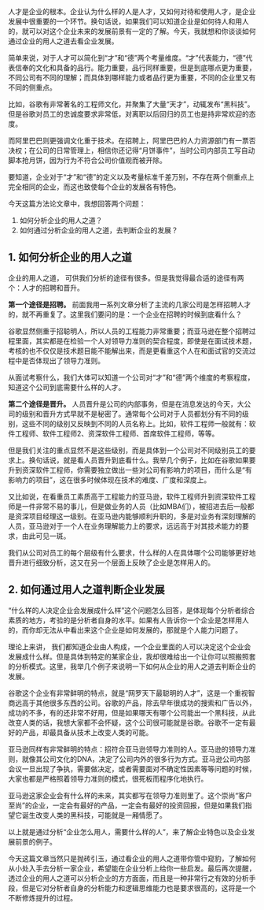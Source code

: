 人才是企业的根本。企业认为什么样的人是人才，又如何对待和使用人才，是企业发展中很重要的一个环节。换句话说，如果我们可以知道企业是如何待人和用人的，就可以对这个企业未来的发展前景有一定的了解。今天，我就想和你谈谈如何通过企业的用人之道去看企业发展。

简单来说，对于人才可以简化到“才”和“德”两个考量维度。“才”代表能力，“德”代表信奉的文化和具备的品行。能力重要，品行同样重要，但是到底哪点更为重要，不同公司有不同的理解；而具体到哪样能力或者品行更为重要，不同的企业里又有不同的侧重点。

比如，谷歌有非常著名的工程师文化，并聚集了大量“天才”，动辄发布“黑科技”。但是谷歌对员工的忠诚度要求非常低，对离职以后回归的员工也是持非常欢迎的态度。

而阿里巴巴则更强调文化重于技术。在招聘上，阿里巴巴的人力资源部门有一票否决权；在公司的日常管理上，相信你还记得“月饼事件”，当时公司内部员工写自动脚本抢月饼，因为行为不符合公司价值观而被开除。

要知道，企业对于“才”和“德”的定义以及考量标准千差万别，不存在两个侧重点上完全相同的企业，而这也致使每个企业的发展各有特色。

今天这篇方法论文章中，我想回答两个问题：

1.  如何分析企业的用人之道？
2.  如何通过分析企业的用人之道，去判断企业的发展？

## 1. 如何分析企业的用人之道

企业的用人之道， 可供我们分析的途径有很多。但是我觉得最合适的途径有两个：人才的招聘和晋升。

**第一个途径是招聘。** 前面我用一系列文章分析了主流的几家公司是怎样招聘人才的，就不再重复了。这里我们要问的是：一个企业在招聘的时候到底看什么？

谷歌显然侧重于招聪明人，所以人员的工程能力非常重要；而亚马逊在整个招聘过程里面，其实都是在检验一个人对领导力准则的契合程度，即使是在面试技术题，考核的也不仅仅是技术题目能不能解出来，而是更看重这个人在和面试官的交流过程中是否体现出了领导力准则。

从面试考察什么，我们大体可以知道一个公司对“才”和“德”两个维度的考察程度，知道这个公司到底需要什么样的人才。

**第二个途径是晋升。** 人员晋升是公司的内部事务，但是在消息发达的今天，大公司的级别和晋升方式早就不是秘密了。通常每个公司对于人员都划分有不同的级别，这些不同的级别又反映到不同的人员名称上。比如，软件工程师一般就有：软件工程师、软件工程师2、资深软件工程师、首席软件工程师，等等。

但是我们关注的重点显然不是这些级别，而是具体到一个公司对不同级别员工的要求上。换句话说，就是看人员晋升到底看什么。我举几个例子，比如在谷歌如果要升到资深软件工程师，你需要独立做出一些对公司有影响力的项目，而什么是“有影响力的项目”，这在很多时候体现在技术的难度、广度和深度上。

又比如说，在看重员工素质高于工程能力的亚马逊，软件工程师升到资深软件工程师是一件非常不易的事儿，但是做业务的人员（比如MBA们），被招进去后一般都是资深项目经理这一级别。在亚马逊内能够顺利升职的，多是对业务有深刻理解的人员，亚马逊对于一个人在业务理解能力上的要求，远远高于对其技术能力的要求，由此可见一斑。

我们从公司对员工的每个层级有什么要求，什么样的人在具体哪个公司能够更好地晋升进行细致分析，这又在另一个层面上反映了企业是怎样用人的。

## 2. 如何通过用人之道判断企业发展

“什么样的人决定企业会发展成什么样”这个问题怎么回答，是体现每个分析者综合素质的地方，考验的是分析者自身的水平。如果有人告诉你一个企业是怎样用人的，而你却无法从中看出来这个企业是如何发展的，那就是个人能力问题了。

理论上来讲， 我们都知道企业由人构成，一个企业里面的人可以决定这个企业会发展成什么样。但是具体到特定的某家企业，我却很难给出一个让你可以照搬照套的分析模式。这里，我举几个例子来说明一下如何从企业的用人之道去判断企业的发展。

谷歌这个企业有非常鲜明的特点，就是“网罗天下最聪明的人才”，这是一个重视智商远高于其他很多东西的公司。谷歌的产品，除去早年很成功的搜索和广告以外，成功的不多，有的还非常不好用，但是如果哪天有哪个公司能出一个黑科技，从此改变人类的话，我想大家都不会怀疑，这个公司很可能就是谷歌。谷歌不一定有最好的产品，却最具备从技术上改变人类的可能。

亚马逊同样有非常鲜明的特点：招符合亚马逊领导力准则的人。亚马逊的领导力准则，就像其公司文化的DNA，决定了公司内外的很多行为方式。亚马逊公司内部会议一旦出现了争执，需要做决定，或者需要面对不确定性因素等等问题的时候，大家也都是严格照着领导力准则的模式，很死板而程序化地执行。

亚马逊这家企业会有什么样的未来，其实都写在领导力准则里了。这个崇尚“客户至尚”的企业，一定会有最好的产品，一定会有最好的投资回报，但是如果我们指望它诞生改变人类的黑科技，可能就是一厢情愿了。

以上就是通过分析“企业怎么用人，需要什么样的人”，来了解企业特色以及企业发展前景的例子。

今天这篇文章当然只是抛砖引玉，通过看企业的用人之道带你管中窥豹，了解如何从小处入手去分析一家企业，希望能在企业分析上给你一些启发。最后再次提醒，透过企业的用人之道可以分析企业的方方面面，而且是一种非常行之有效的分析手段，但是它对分析者自身的分析能力和逻辑思维能力也是要求很高的，这将是一个不断修炼提升的过程。

